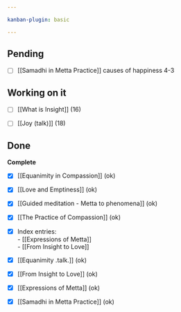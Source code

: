 ```yaml
---

kanban-plugin: basic

---
```


## Pending

- [ ] [[Samadhi in Metta Practice]]  causes of happiness 4-3


## Working on it

- [ ] [[What is Insight]] (16)
- [ ] [[Joy (talk)]] (18)


## Done

**Complete**
- [x] [[Equanimity in Compassion]] (ok)
- [x] [[Love and Emptiness]] (ok)
- [x] [[Guided meditation - Metta to phenomena]] (ok)
- [x] [[The Practice of Compassion]] (ok)
- [x] Index entries:<br/>- [[Expressions of Metta]] <br/>- [[From Insight to Love]] 
- [x] [[Equanimity .talk.]] (ok)
- [x] [[From Insight to Love]] (ok)
- [x] [[Expressions of Metta]] (ok)
- [x] [[Samadhi in Metta Practice]] (ok)


